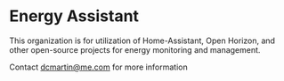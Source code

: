 # Energy Assistant

This organization is for utilization of Home-Assistant, Open Horizon, and other open-source projects for energy monitoring and management.

Contact dcmartin@me.com for more information
